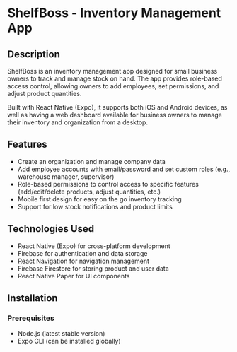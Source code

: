 # ShelfBoss - Inventory Management App

## Description
ShelfBoss is an inventory management app designed for small business owners to track and manage stock on hand. The app provides role-based access control, allowing owners to add employees, set permissions, and adjust product quantities. 

Built with React Native (Expo), it supports both iOS and Android devices, as well as having a  web dashboard available for business owners to manage their inventory and organization from a desktop.

## Features
- Create an organization and manage company data
- Add employee accounts with email/password and set custom roles (e.g., warehouse manager, supervisor)
- Role-based permissions to control access to specific features (add/edit/delete products, adjust quantities, etc.)
- Mobile first design for easy on the go inventory tracking
- Support for low stock notifications and product limits

## Technologies Used
- React Native (Expo) for cross-platform development
- Firebase for authentication and data storage
- React Navigation for navigation management
- Firebase Firestore for storing product and user data
- React Native Paper for UI components

## Installation

### Prerequisites
- Node.js (latest stable version)
- Expo CLI (can be installed globally)


